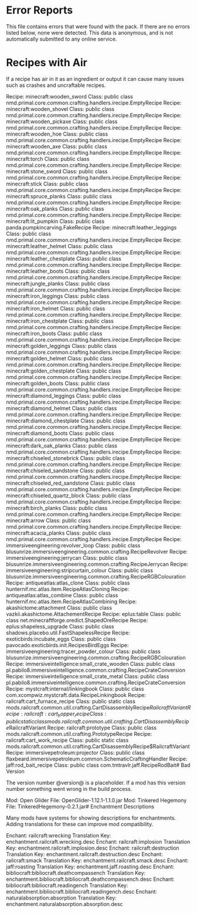 # Error Reports

This file contains errors that were found with the pack. If there are no errors
listed below, none were detected. This data is anonymous, and is not
automatically submitted to any online service.

# Recipes with Air

If a recipe has air in it as an ingredient or output it can cause many issues
such as crashes and uncraftable recipes.

Recipe: minecraft:wooden_sword Class: public class nmd.primal.core.common.crafting.handlers.irecipe.EmptyRecipe
Recipe: minecraft:wooden_shovel Class: public class nmd.primal.core.common.crafting.handlers.irecipe.EmptyRecipe
Recipe: minecraft:wooden_pickaxe Class: public class nmd.primal.core.common.crafting.handlers.irecipe.EmptyRecipe
Recipe: minecraft:wooden_hoe Class: public class nmd.primal.core.common.crafting.handlers.irecipe.EmptyRecipe
Recipe: minecraft:wooden_axe Class: public class nmd.primal.core.common.crafting.handlers.irecipe.EmptyRecipe
Recipe: minecraft:torch Class: public class nmd.primal.core.common.crafting.handlers.irecipe.EmptyRecipe
Recipe: minecraft:stone_sword Class: public class nmd.primal.core.common.crafting.handlers.irecipe.EmptyRecipe
Recipe: minecraft:stick Class: public class nmd.primal.core.common.crafting.handlers.irecipe.EmptyRecipe
Recipe: minecraft:spruce_planks Class: public class nmd.primal.core.common.crafting.handlers.irecipe.EmptyRecipe
Recipe: minecraft:oak_planks Class: public class nmd.primal.core.common.crafting.handlers.irecipe.EmptyRecipe
Recipe: minecraft:lit_pumpkin Class: public class panda.pumpkincarving.FakeRecipe
Recipe: minecraft:leather_leggings Class: public class nmd.primal.core.common.crafting.handlers.irecipe.EmptyRecipe
Recipe: minecraft:leather_helmet Class: public class nmd.primal.core.common.crafting.handlers.irecipe.EmptyRecipe
Recipe: minecraft:leather_chestplate Class: public class nmd.primal.core.common.crafting.handlers.irecipe.EmptyRecipe
Recipe: minecraft:leather_boots Class: public class nmd.primal.core.common.crafting.handlers.irecipe.EmptyRecipe
Recipe: minecraft:jungle_planks Class: public class nmd.primal.core.common.crafting.handlers.irecipe.EmptyRecipe
Recipe: minecraft:iron_leggings Class: public class nmd.primal.core.common.crafting.handlers.irecipe.EmptyRecipe
Recipe: minecraft:iron_helmet Class: public class nmd.primal.core.common.crafting.handlers.irecipe.EmptyRecipe
Recipe: minecraft:iron_chestplate Class: public class nmd.primal.core.common.crafting.handlers.irecipe.EmptyRecipe
Recipe: minecraft:iron_boots Class: public class nmd.primal.core.common.crafting.handlers.irecipe.EmptyRecipe
Recipe: minecraft:golden_leggings Class: public class nmd.primal.core.common.crafting.handlers.irecipe.EmptyRecipe
Recipe: minecraft:golden_helmet Class: public class nmd.primal.core.common.crafting.handlers.irecipe.EmptyRecipe
Recipe: minecraft:golden_chestplate Class: public class nmd.primal.core.common.crafting.handlers.irecipe.EmptyRecipe
Recipe: minecraft:golden_boots Class: public class nmd.primal.core.common.crafting.handlers.irecipe.EmptyRecipe
Recipe: minecraft:diamond_leggings Class: public class nmd.primal.core.common.crafting.handlers.irecipe.EmptyRecipe
Recipe: minecraft:diamond_helmet Class: public class nmd.primal.core.common.crafting.handlers.irecipe.EmptyRecipe
Recipe: minecraft:diamond_chestplate Class: public class nmd.primal.core.common.crafting.handlers.irecipe.EmptyRecipe
Recipe: minecraft:diamond_boots Class: public class nmd.primal.core.common.crafting.handlers.irecipe.EmptyRecipe
Recipe: minecraft:dark_oak_planks Class: public class nmd.primal.core.common.crafting.handlers.irecipe.EmptyRecipe
Recipe: minecraft:chiseled_stonebrick Class: public class nmd.primal.core.common.crafting.handlers.irecipe.EmptyRecipe
Recipe: minecraft:chiseled_sandstone Class: public class nmd.primal.core.common.crafting.handlers.irecipe.EmptyRecipe
Recipe: minecraft:chiseled_red_sandstone Class: public class nmd.primal.core.common.crafting.handlers.irecipe.EmptyRecipe
Recipe: minecraft:chiseled_quartz_block Class: public class nmd.primal.core.common.crafting.handlers.irecipe.EmptyRecipe
Recipe: minecraft:birch_planks Class: public class nmd.primal.core.common.crafting.handlers.irecipe.EmptyRecipe
Recipe: minecraft:arrow Class: public class nmd.primal.core.common.crafting.handlers.irecipe.EmptyRecipe
Recipe: minecraft:acacia_planks Class: public class nmd.primal.core.common.crafting.handlers.irecipe.EmptyRecipe
Recipe: immersiveengineering:revolver_loop Class: public class blusunrize.immersiveengineering.common.crafting.RecipeRevolver
Recipe: immersiveengineering:jerrycan Class: public class blusunrize.immersiveengineering.common.crafting.RecipeJerrycan
Recipe: immersiveengineering:stripcurtain_colour Class: public class blusunrize.immersiveengineering.common.crafting.RecipeRGBColouration
Recipe: antiqueatlas:atlas_clone Class: public class hunternif.mc.atlas.item.RecipeAtlasCloning
Recipe: antiqueatlas:atlas_combine Class: public class hunternif.mc.atlas.item.RecipeAtlasCombining
Recipe: akashictome:attachment Class: public class vazkii.akashictome.AttachementRecipe
Recipe: eplus:table Class: public class net.minecraftforge.oredict.ShapedOreRecipe
Recipe: eplus:shapeless_upgrade Class: public class shadows.placebo.util.FastShapelessRecipe
Recipe: exoticbirds:incubate_eggs Class: public class pavocado.exoticbirds.init.RecipesBirdEggs
Recipe: immersiveengineering:tracer_powder_colour Class: public class blusunrize.immersiveengineering.common.crafting.RecipeRGBColouration
Recipe: immersiveintelligence:small_crate_wooden Class: public class pl.pabilo8.immersiveintelligence.common.crafting.RecipeCrateConversion
Recipe: immersiveintelligence:small_crate_metal Class: public class pl.pabilo8.immersiveintelligence.common.crafting.RecipeCrateConversion
Recipe: mystcraft:internal/linkingbook Class: public class com.xcompwiz.mystcraft.data.RecipeLinkingbook
Recipe: railcraft:cart_furnace_recipe Class: public static class mods.railcraft.common.util.crafting.CartDisassemblyRecipe$RailcraftVariant
Recipe: railcraft:cart_hopper_recipe Class: public static class mods.railcraft.common.util.crafting.CartDisassemblyRecipe$RailcraftVariant
Recipe: railcraft:prototype Class: public class mods.railcraft.common.util.crafting.PrototypeRecipe
Recipe: railcraft:cart_work_recipe Class: public static class mods.railcraft.common.util.crafting.CartDisassemblyRecipe$RailcraftVariant
Recipe: immersivepetroleum:projector Class: public class flaxbeard.immersivepetroleum.common.SchematicCraftingHandler
Recipe: jaff:rod_bait_recipe Class: public class com.tmtravlr.jaff.RecipeRodBait# Bad Version

The version number @version@ is a placeholder. If a mod has this version number
something went wrong in the build process.

Mod: Open Glider File: OpenGlider-1.12.1-1.1.0.jar
Mod: Tinkered Hegemony File: TinkeredHegemony-0.2.1.jar# Enchantment Descriptions

Many mods have systems for showing descriptions for enchantments. Adding
translations for these can improve mod compatibility.

Enchant: railcraft:wrecking Translation Key: enchantment.railcraft.wrecking.desc
Enchant: railcraft:implosion Translation Key: enchantment.railcraft.implosion.desc
Enchant: railcraft:destruction Translation Key: enchantment.railcraft.destruction.desc
Enchant: railcraft:smack Translation Key: enchantment.railcraft.smack.desc
Enchant: jaff:roasting Translation Key: enchantment.jaff.roasting.desc
Enchant: bibliocraft:bibliocraft.deathcompassench Translation Key: enchantment.bibliocraft.bibliocraft.deathcompassench.desc
Enchant: bibliocraft:bibliocraft.readingench Translation Key: enchantment.bibliocraft.bibliocraft.readingench.desc
Enchant: naturalabsorption:absorption Translation Key: enchantment.naturalabsorption.absorption.desc